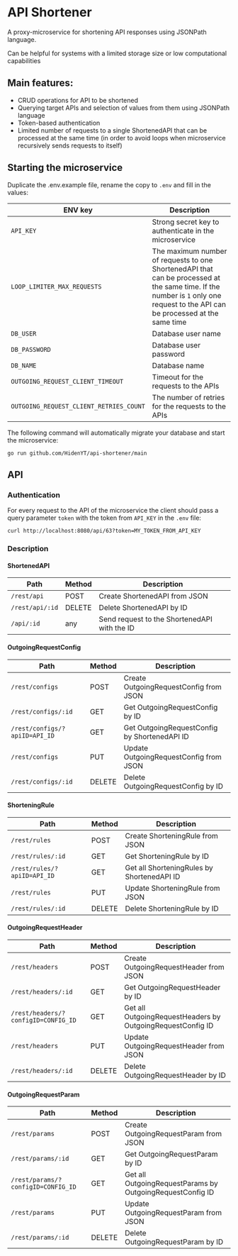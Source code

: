 # API Shortener

A proxy-microservice for shortening API responses using JSONPath language.

Can be helpful for systems with a limited storage size or low computational capabilities

## Main features:
- CRUD operations for API to be shortened
- Querying target APIs and selection of values from them using JSONPath language
- Token-based authentication
- Limited number of requests to a single ShortenedAPI that can be processed at 
the same time (in order to avoid loops when microservice recursively sends 
requests to itself)

## Starting the microservice
Duplicate the .env.example file, rename the copy to `.env` and fill in the values:

| ENV key | Description |
| --------|-------------|
|`API_KEY`|Strong secret key to authenticate in the microservice|
|`LOOP_LIMITER_MAX_REQUESTS`|The maximum number of requests to one ShortenedAPI that can be processed at the same time. If the number is `1` only one request to the API can be processed at the same time|
|`DB_USER`|Database user name|
|`DB_PASSWORD`|Database user password|
|`DB_NAME`|Database name|
|`OUTGOING_REQUEST_CLIENT_TIMEOUT`|Timeout for the requests to the APIs|
|`OUTGOING_REQUEST_CLIENT_RETRIES_COUNT`|The number of retries for the requests to the APIs|

The following command will automatically migrate your database and start the microservice:
```
go run github.com/HidenYT/api-shortener/main
```

## API 
### Authentication
For every request to the API of the microservice the client should pass a query
parameter `token` with the token from `API_KEY` in the `.env` file:
```
curl http://localhost:8080/api/63?token=MY_TOKEN_FROM_API_KEY
```
### Description
#### ShortenedAPI
|Path|Method|Description|
|----|------|-----------|
|`/rest/api`|POST|Create ShortenedAPI from JSON|
|`/rest/api/:id`|DELETE|Delete ShortenedAPI by ID|
|`/api/:id`|any|Send request to the ShortenedAPI with the ID|

#### OutgoingRequestConfig
|Path|Method|Description|
|----|------|-----------|
|`/rest/configs`|POST|Create OutgoingRequestConfig from JSON|
|`/rest/configs/:id`|GET|Get OutgoingRequestConfig by ID|
|`/rest/configs/?apiID=API_ID`|GET|Get OutgoingRequestConfig by ShortenedAPI ID|
|`/rest/configs`|PUT|Update OutgoingRequestConfig from JSON|
|`/rest/configs/:id`|DELETE|Delete OutgoingRequestConfig by ID|

#### ShorteningRule
|Path|Method|Description|
|----|------|-----------|
|`/rest/rules`|POST|Create ShorteningRule from JSON|
|`/rest/rules/:id`|GET|Get ShorteningRule by ID|
|`/rest/rules/?apiID=API_ID`|GET|Get all ShorteningRules by ShortenedAPI ID|
|`/rest/rules`|PUT|Update ShorteningRule from JSON|
|`/rest/rules/:id`|DELETE|Delete ShorteningRule by ID|

#### OutgoingRequestHeader
|Path|Method|Description|
|----|------|-----------|
|`/rest/headers`|POST|Create OutgoingRequestHeader from JSON|
|`/rest/headers/:id`|GET|Get OutgoingRequestHeader by ID|
|`/rest/headers/?configID=CONFIG_ID`|GET|Get all OutgoingRequestHeaders by OutgoingRequestConfig ID|
|`/rest/headers`|PUT|Update OutgoingRequestHeader from JSON|
|`/rest/headers/:id`|DELETE|Delete OutgoingRequestHeader by ID|

#### OutgoingRequestParam
|Path|Method|Description|
|----|------|-----------|
|`/rest/params`|POST|Create OutgoingRequestParam from JSON|
|`/rest/params/:id`|GET|Get OutgoingRequestParam by ID|
|`/rest/params/?configID=CONFIG_ID`|GET|Get all OutgoingRequestParams by OutgoingRequestConfig ID|
|`/rest/params`|PUT|Update OutgoingRequestParam from JSON|
|`/rest/params/:id`|DELETE|Delete OutgoingRequestParam by ID|
